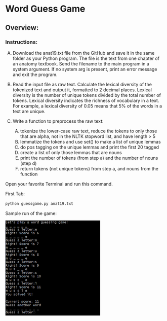 # Word Guess Game

## Overview:

### Instructions:
1. Download the anat19.txt file from the GitHub and save it in the same folder as your Python program. The file is the text from one chapter of an anatomy textbook. Send the filename to the main program in a system argument. If no system arg is present, print an error message and exit the program.
2. Read the input file as raw text. Calculate the lexical diversity of the tokenized text and output it, formatted to 2 decimal places. Lexical diversity is the number of unique tokens divided by the total number of tokens. Lexical diversity indicates the richness of vocabulary in a text. For example, a lexical diversity of 0.05 means that 5% of the words in a text are unique.
3. Write a function to preprocess the raw text:

    1. tokenize the lower-case raw text, reduce the tokens to only those that are alpha, not in the NLTK stopword list, and have length > 5  
    2. lemmatize the tokens and use set() to make a list of unique lemmas  
    3. do pos tagging on the unique lemmas and print the first 20 tagged  
    4. create a list of only those lemmas that are nouns  
    5. print the number of tokens (from step a) and the number of nouns (step d)  
    6. return tokens (not unique tokens) from step a, and nouns from the function  
	
<style type="text/css">
    ol { list-style-type: upper-alpha; }

4. Make a dictionary of {noun:count of noun in tokens} items from the nouns and tokens lists; sort the dict by count and print the 50 most common words and their counts. Save these words to a list because they will be used in the guessing game.
5. Make a guessing game function:

      A. give the user 5 points to start with; the game ends when their total score is negative, or they guess ‘!’ as a letter  
      B. randomly choose one of the 50 words in the top 50 list (See the random numbers notebook in the Xtras folder of the GitHub)  
      * c. output to console an “underscore space” for each letter in the word  
      * d. ask the user for a letter  
      * e. if the letter is in the word, print ‘Right!’, fill in all matching letter _ with the letter and add 1 point to their score  
      * f. if the letter is not in the word, subtract 1 from their score, print ‘Sorry, guess again’  
      * g. guessing for a word ends if the user guesses the word or has a negative score  
      * h. keep a cumulative total score and end the game if it is negative (or the user entered ‘!’) for a guess  

</style>

Open your favorite Terminal and run this command.

First Tab:

```sh
python guessgame.py anat19.txt
```

Sample run of the game:

<img src="sample_run.png" data-canonical-src="https://gyazo.com/eb5c5741b6a9a16c692170a41a49c858.png" width="300" height="300" />